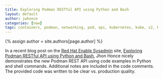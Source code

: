 ```yaml
---
title: Exploring Podman RESTful API using Python and Bash 
layout: default
author: jwhonce
categories: [new]
tags: containers, podman, networking, pod, api, kubernetes, kube, v2, hpc, windows, mac, restful, REST
---
```

{% assign author = site.authors[page.author] %}

In a recent blog post on the [Red Hat Enable Sysadmin](https://www.redhat.com/sysadmin/) site, [Exploring Podman RESTful API using Python and Bash](https://www.redhat.com/sysadmin/podman-python-bash), Jhon Honce nicely demonstrates the new Podman REST API using code examples in Python and shell commands. Additional notes are included in the code comments. The provided code was written to be clear vs. production quality.
